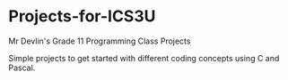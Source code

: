 # Projects-for-ICS3U
Mr Devlin's Grade 11 Programming Class Projects

Simple projects to get started with different coding concepts using C and Pascal.
